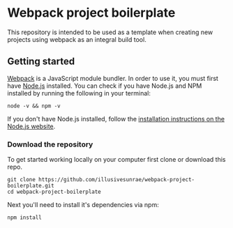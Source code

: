 # Webpack project boilerplate

This repository is intended to be used as a template when creating new projects using webpack as an integral build tool.

## Getting started

[Webpack](https://webpack.js.org/) is a JavaScript module bundler. In order to use it, you must first have [Node.js](https://nodejs.org/en/) installed. You can check if you have Node.js and NPM installed by running the following in your terminal:

```
node -v && npm -v
```

If you don't have Node.js installed, follow the [installation instructions on the Node.js website](https://nodejs.org/en/download/).

### Download the repository

To get started working locally on your computer first clone or download this repo.

```
git clone https://github.com/illusivesunrae/webpack-project-boilerplate.git
cd webpack-project-boilerplate
```

Next you'll need to install it's dependencies via npm:

```
npm install
```
